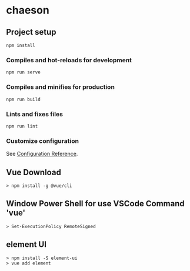 # chaeson

## Project setup
```
npm install
```

### Compiles and hot-reloads for development
```
npm run serve
```

### Compiles and minifies for production
```
npm run build
```

### Lints and fixes files
```
npm run lint
```

### Customize configuration
See [Configuration Reference](https://cli.vuejs.org/config/).

## Vue Download
```
> npm install -g @vue/cli
```

## Window Power Shell for use VSCode Command 'vue'
``` 
> Set-ExecutionPolicy RemoteSigned
```

## element UI
```
> npm install -S element-ui
> vue add element
```